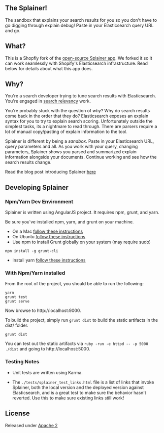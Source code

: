 ## The Splainer!

The sandbox that explains your search results for you so you don't have to go digging through explain debug! Paste in your Elasticsearch query URL and go.

## What?

This is a Shopfiy fork of the [open-source Splainer app](https://github.com/o19s/splainer). We forked it so it can work seamlessly with Shopify's Elasticsearch infrastructure. Read below for details about what this app does.

## Why?

You're a search developer trying to tune search results with Elasticsearch. You're engaged in [search relevancy](http://opensourceconnections.com/blog/2014/06/10/what-is-search-relevancy/) work.

You're probably stuck with the question of *why*? Why do search results come back in the order that they do? Elasticsearch exposes an explain syntax for you to try to explain search scoring. Unfortunately outside the simplest tasks, its a nightmare to read through. There are parsers require a lot of manual copy/pasting of explain information to the tool.

Splainer is different by being a *sandbox*. Paste in your Elasticsearch URL, query parameters and all. As you work with your query, changing parameters, Splainer shows you parsed and summarized explain information alongside your documents. Continue working and see how the search results change.

Read the blog post introducing Splainer [here](http://opensourceconnections.com/blog/2014/08/18/introducing-splainer-the-open-source-search-sandbox-that-tells-you-why/)

## Developing Splainer

### Npm/Yarn Dev Environment

Splainer is written using AngularJS project. It requires npm, grunt, and yarn.

Be sure you've installed npm, yarn, and grunt on your machine.

* On a Mac [follow these instructions](http://thechangelog.com/install-node-js-with-homebrew-on-os-x/)
* On Ubuntu [follow these instructions](https://rtcamp.com/tutorials/nodejs/node-js-npm-install-ubuntu/)
* Use npm to install Grunt globally on your system (may require sudo)

```
npm install -g grunt-cli
```

* Install yarn [follow these instructions](https://yarnpkg.com/en/docs/install)

### With Npm/Yarn installed

From the root of the project, you should be able to run the following:

```
yarn
grunt test
grunt serve
```

Now browse to http://localhost:9000.

To build the project, simply run `grunt dist` to build the static artifacts in the dist/ folder.

```
grunt dist
```

You can test out the static artifacts via `ruby -run -e httpd -- -p 5000 ./dist` and going to http://localhost:5000.

### Testing Notes

* Unit tests are written using Karma.

* The `./tests/splainer_test_links.html` file is a list of links that invoke Splainer, both the local version and the deployed version against Elasticsearch, and is a great test to make sure the behavior hasn't reverted.  Use this to make sure existing links still work!

## License

Released under [Apache 2](LICENSE.txt)
